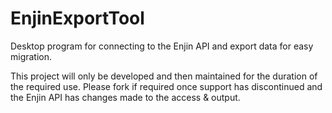 # EnjinExportTool
Desktop program for connecting to the Enjin API and export data for easy migration. 

This project will only be developed and then maintained for the duration of the required use. 
Please fork if required once support has discontinued and the Enjin API has changes made to the access & output.
